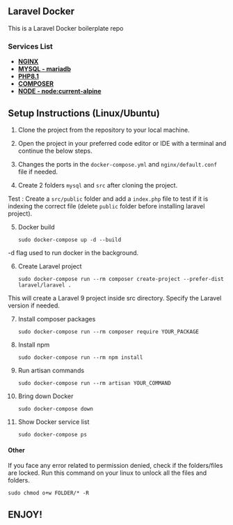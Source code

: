 ## Laravel Docker 

This is a Laravel Docker boilerplate repo

### Services List

- **[NGINX](https://hub.docker.com/_/nginx)**
- **[MYSQL - mariadb](https://hub.docker.com/_/mariadb)**
- **[PHP8.1](https://hub.docker.com/_/php)**
- **[COMPOSER](https://hub.docker.com/_/composer)**
- **[NODE - node:current-alpine](https://hub.docker.com/_/composer)**





## Setup Instructions (Linux/Ubuntu)

1. Clone the project from the repository to your local machine.

2. Open the project in your preferred code editor or IDE with a terminal and continue the below steps.
   
3. Changes the ports in the `docker-compose.yml` and `nginx/default.conf` file if needed. 

4. Create 2 folders `mysql` and `src` after cloning the project.

Test : Create a `src/public` folder and add a `index.php` file to test if it is indexing the correct file (delete `public` folder before installing laravel project).  

5. Docker build

   ``` 
   sudo docker-compose up -d --build 
   ```
-d flag used to run docker in the background.

6. Create Laravel project 

    ``` 
    sudo docker-compose run --rm composer create-project --prefer-dist laravel/laravel . 
    ```

This will create a Laravel 9 project inside src directory. Specify the Laravel version if needed.

7. Install composer packages 

    ``` 
    sudo docker-compose run --rm composer require YOUR_PACKAGE 
    ```

8. Install npm 

    ``` 
    sudo docker-compose run --rm npm install 
    ```

9. Run artisan commands 

    ``` 
    sudo docker-compose run --rm artisan YOUR_COMMAND 
    ```

10. Bring down Docker 

    ``` 
    sudo docker-compose down
    ```

11. Show Docker service list

    ``` 
    sudo docker-compose ps 
    ```

#### Other

If you face any error related to permission denied, check if the folders/files are locked. Run this command on your linux to unlock all the files and folders. 

   ```
   sudo chmod o+w FOLDER/* -R
   ```

## ENJOY! 

